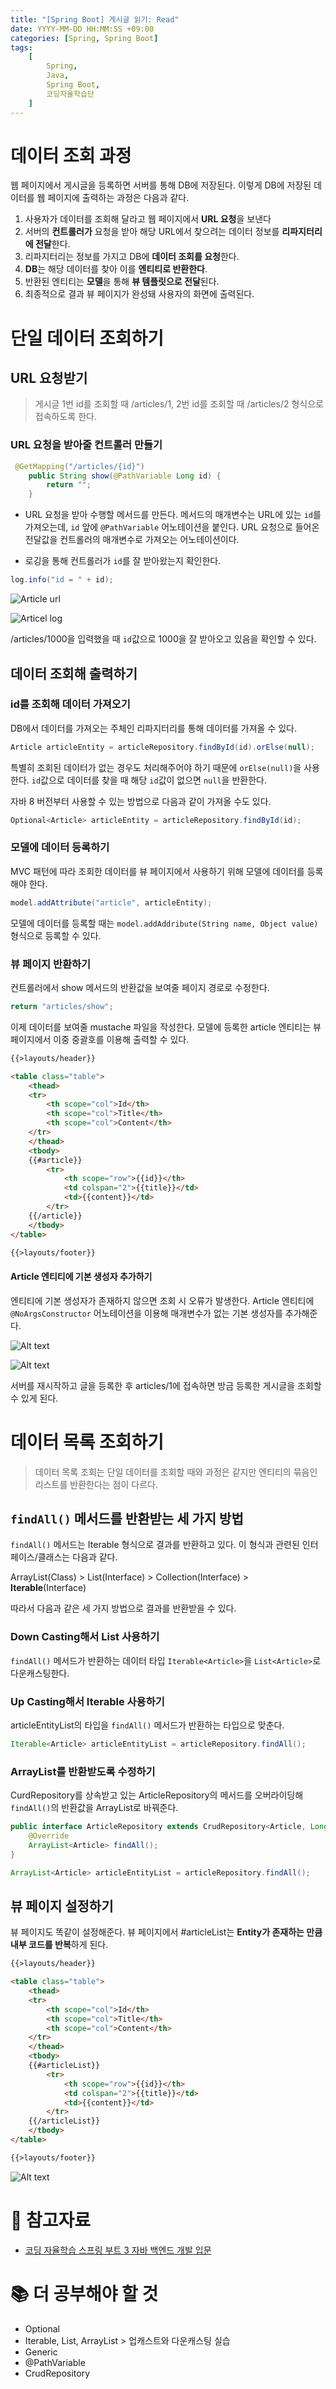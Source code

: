 ```yaml
---
title: "[Spring Boot] 게시글 읽기: Read"
date: YYYY-MM-DD HH:MM:SS +09:00
categories: [Spring, Spring Boot]
tags:
    [
        Spring,
        Java,
        Spring Boot,
        코딩자율학습단
    ]
---
```

# 데이터 조회 과정
웹 페이지에서 게시글을 등록하면 서버를 통해 DB에 저장된다. 이렇게 DB에 저장된 데이터를 웹 페이지에 출력하는 과정은 다음과 같다.

1. 사용자가 데이터를 조회해 달라고 웹 페이지에서 **URL 요청**을 보낸다
2. 서버의 **컨트롤러가** 요청을 받아 해당 URL에서 찾으려는 데이터 정보를 **리파지터리에 전달**한다.
3. 리파지터리는 정보를 가지고 DB에 **데이터 조회를 요청**한다.
4. **DB**는 해당 데이터를 찾아 이를 **엔티티로 반환한다**.
5. 반환된 엔티티는 **모델**을 통해 **뷰 템플릿으로 전달**된다.
6. 최종적으로 결과 뷰 페이지가 완성돼 사용자의 화면에 출력된다.

# 단일 데이터 조회하기
## URL 요청받기
> 게시글 1번 id를 조회할 때 /articles/1, 2번 id를 조회할 때 /articles/2 형식으로 접속하도록 한다.

### URL 요청을 받아줄 컨트롤러 만들기

```java
 @GetMapping("/articles/{id}")
    public String show(@PathVariable Long id) {
        return "";
    }
```

* URL 요청을 받아 수행할 메서드를 만든다. 메서드의 매개변수는 URL에 있는 `id`를 가져오는데, `id` 앞에 `@PathVariable` 어노테이션을 붙인다. URL 요청으로 들어온 전달값을 컨트롤러의 매개변수로 가져오는 어노테이션이다.

* 로깅을 통해 컨트롤러가 `id`를 잘 받아왔는지 확인한다.

```java
log.info("id = " + id);
```

![Article url](/assets/img/posts/2024-01-12-3.png)

![Articel log](/assets/img/posts/2024-01-12-4.png)

/articles/1000을 입력했을 때 `id`값으로 1000을 잘 받아오고 있음을 확인할 수 있다.

## 데이터 조회해 출력하기
### id를 조회해 데이터 가져오기

DB에서 데이터를 가져오는 주체인 리파지터리를 통해 데이터를 가져올 수 있다.

```java
Article articleEntity = articleRepository.findById(id).orElse(null);
```

특별히 조회된 데이터가 없는 경우도 처리해주어야 하기 때문에 `orElse(null)`을 사용한다. `id`값으로 데이터를 찾을 때 해당 `id`값이 없으면 `null`을 반환한다.

자바 8 버전부터 사용할 수 있는 방법으로 다음과 같이 가져올 수도 있다.

```java
Optional<Article> articleEntity = articleRepository.findById(id);
```

### 모델에 데이터 등록하기

MVC 패턴에 따라 조회한 데이터를 뷰 페이지에서 사용하기 위해 모델에 데이터를 등록해야 한다.

```java
model.addAttribute("article", articleEntity);
```

모델에 데이터를 등록할 때는 `model.addAddribute(String name, Object value)` 형식으로 등록할 수 있다.

### 뷰 페이지 반환하기

컨트롤러에서 show 메서드의 반환값을 보여줄 페이지 경로로 수정한다.

```java
return "articles/show";
```

이제 데이터를 보여줄 mustache 파일을 작성한다. 모델에 등록한 article 엔티티는 뷰 페이지에서 이중 중괄호를 이용해 출력할 수 있다.

~~~html
{{>layouts/header}}

<table class="table">
    <thead>
    <tr>
        <th scope="col">Id</th>
        <th scope="col">Title</th>
        <th scope="col">Content</th>
    </tr>
    </thead>
    <tbody>
    {{#article}}
        <tr>
            <th scope="row">{{id}}</th>
            <td colspan="2">{{title}}</td>
            <td>{{content}}</td>
        </tr>
    {{/article}}
    </tbody>
</table>

{{>layouts/footer}}
~~~

#### Article 엔티티에 기본 생성자 추가하기
엔티티에 기본 생성자가 존재하지 않으면 조회 시 오류가 발생한다. Article 엔티티에 `@NoArgsConstructor` 어노테이션을 이용해 매개변수가 없는 기본 생성자를 추가해준다.

![Alt text](/assets/img/posts/2024-01-12-5.png)

![Alt text](/assets/img/posts/2024-01-12-6.png)

서버를 재시작하고 글을 등록한 후 articles/1에 접속하면 방금 등록한 게시글을 조회할 수 있게 된다.

# 데이터 목록 조회하기
> 데이터 목록 조회는 단일 데이터를 조회할 때와 과정은 같지만 엔티티의 묶음인 리스트를 반환한다는 점이 다르다.

## `findAll()` 메서드를 반환받는 세 가지 방법

`findAll()` 메서드는 Iterable 형식으로 결과를 반환하고 있다. 이 형식과 관련된 인터페이스/클래스는 다음과 같다.

ArrayList(Class) > List(Interface) > Collection(Interface) > **Iterable**(Interface)

따라서 다음과 같은 세 가지 방법으로 결과를 반환받을 수 있다.

### Down Casting해서 List 사용하기

`findAll()` 메서드가 반환하는 데이터 타입 `Iterable<Article>`을 `List<Article>`로 다운캐스팅한다.

### Up Casting해서 Iterable 사용하기

articleEntityList의 타입을 `findAll()` 메서드가 반환하는 타입으로 맞춘다.

```java
Iterable<Article> articleEntityList = articleRepository.findAll();
```

### ArrayList를 반환받도록 수정하기

CurdRepository를 상속받고 있는 ArticleRepository의 메서드를 오버라이딩해 `findAll()`의 반환값을 ArrayList로 바꿔준다.

```java
public interface ArticleRepository extends CrudRepository<Article, Long> {
    @Override
    ArrayList<Article> findAll();
}
```

```java
ArrayList<Article> articleEntityList = articleRepository.findAll();
```

## 뷰 페이지 설정하기

뷰 페이지도 똑같이 설정해준다. 뷰 페이지에서 #articleList는 **Entity가 존재하는 만큼 내부 코드를 반복**하게 된다.

~~~html
{{>layouts/header}}

<table class="table">
    <thead>
    <tr>
        <th scope="col">Id</th>
        <th scope="col">Title</th>
        <th scope="col">Content</th>
    </tr>
    </thead>
    <tbody>
    {{#articleList}}
        <tr>
            <th scope="row">{{id}}</th>
            <td colspan="2">{{title}}</td>
            <td>{{content}}</td>
        </tr>
    {{/articleList}}
    </tbody>
</table>

{{>layouts/footer}}
~~~

![Alt text](/assets/img/posts/2024-01-12-7.png)

# 🔗 참고자료
* [코딩 자율학습 스프링 부트 3 자바 백엔드 개발 입문](https://www.gilbut.co.kr/book/view?bookcode=BN003778)

# 📚 더 공부해야 할 것
* Optional
* Iterable, List, ArrayList > 업캐스트와 다운캐스팅 실습
* Generic
* @PathVariable
* CrudRepository